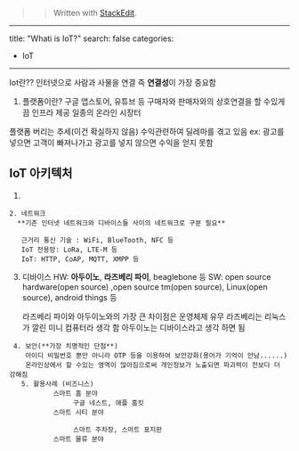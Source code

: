 


> > Written with [StackEdit](https://stackedit.io/).
---
title:  "Whati is IoT?"
search: false
categories: 
  - IoT
---

Iot란?? 
인터넷으로 사람과 사물을 연결 즉 **연결성**이 가장 중요함
1. 플랫폼이란?
  구글 앱스토어, 유튜브 등 구매자와 판매자와의 상호연결을 할 수있게 끔 인프라 제공 일종의 온라인 시장터
 
  플랫폼 버리는 추세(이건 확실하지 않음)
  수익관련하여 딜레마를 겪고 있음 ex: 광고를 넣으면 고객이 빠져나가고 광고를 넣지 않으면 수익을 얻지 못함
  
 

## IoT 아키텍처

   1.
    2. 네트워크 
      **기존 인터넷 네트워크와 디바이스들 사이의 네트워크로 구분 필요**
      
       근거리 통신 기술 : WiFi, BlueTooth, NFC 등
       IoT 전용망: LoRa, LTE-M 등
       IoT: HTTP, CoAP, MQTT, XMPP 등
      
   3. 디바이스
      HW: **아두이노**, **라즈베리 파이**, beaglebone 등
      SW: open source hardware(open source) ,open source tm(open source), Linux(open source), android things 등
      
      라즈베리 파이와 아두이노와의 가장 큰 차이점은 운영체제 유무
      라즈베리는 리눅스가 깔린 미니 컴퓨터라 생각 함
      아두이노는 디바이스라고 생각 하면 됨

     4. 보안(**가장 치명적인 단점**)
        아이디 비밀번호 뿐만 아니라 OTP 등을 이용하여 보안강화(용어가 기억이 안남......)
        온라인상에서 할 수있는 영역이 많아짐으로써 개인정보가 노출되면 파괴력이 전보다 더 강해짐
       5. 활용사례 (비즈니스)
		       스마트 홈 분야 	
					구글 네스트, 애플 홈킷
		       스마트 시티 분야
			        
			        스마트 주차장, 스마트 표지판
			   스마트 물류 분야
					  
<!--stackedit_data:
eyJoaXN0b3J5IjpbOTk2NzQyMTg1LDUzMjg2NzI4OF19
-->
